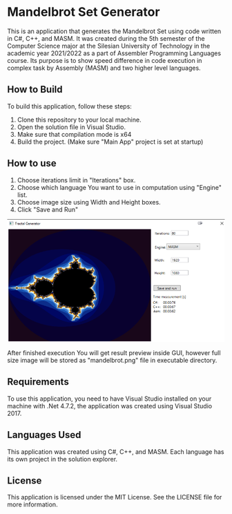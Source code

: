 # Mandelbrot Set Generator

This is an application that generates the Mandelbrot Set using code written in C#, C++, and MASM. It was created during the 5th semester of the Computer Science major at the Silesian University of Technology in the academic year 2021/2022 as a part of Assembler Programming Languages course. Its purpose is to show speed difference in code execution in complex task by Assembly (MASM) and two higher level languages.

## How to Build

To build this application, follow these steps:

1. Clone this repository to your local machine.
2. Open the solution file in Visual Studio.
3. Make sure that compilation mode is x64
4. Build the project. (Make sure "Main App" project is set at startup)

## How to use

1. Choose iterations limit in "Iterations" box.
2. Choose which language You want to use in computation using "Engine" list.
3. Choose image size using Width and Height boxes.
4. Click "Save and Run"

![plot](./Assets/GUI.png)

After finished execution You will get result preview inside GUI, however full size image will be stored as "mandelbrot.png" file in executable directory.

## Requirements

To use this application, you need to have Visual Studio installed on your machine with .Net 4.7.2, the application was created using Visual Studio 2017.

## Languages Used

This application was created using C#, C++, and MASM. Each language has its own project in the solution explorer.

## License

This application is licensed under the MIT License. See the LICENSE file for more information.
